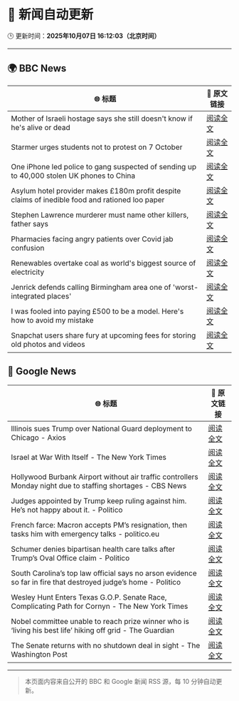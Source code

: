 # 🧠 新闻自动更新

🕒 更新时间：**2025年10月07日 16:12:03（北京时间）**

---

## 🌍 BBC News

| 🌐 标题 | 🔗 原文链接 |
|--------|-------------|
| Mother of Israeli hostage says she still doesn't know if he's alive or dead | [阅读全文](https://www.bbc.com/news/articles/c7840n4nwx8o?at_medium=RSS&at_campaign=rss) |
| Starmer urges students not to protest on 7 October | [阅读全文](https://www.bbc.com/news/articles/c1wgx5v90vyo?at_medium=RSS&at_campaign=rss) |
| One iPhone led police to gang suspected of sending up to 40,000 stolen UK phones to China | [阅读全文](https://www.bbc.com/news/articles/c20vlpwrzwdo?at_medium=RSS&at_campaign=rss) |
| Asylum hotel provider makes £180m profit despite claims of inedible food and rationed loo paper | [阅读全文](https://www.bbc.com/news/articles/ce9r5m74de8o?at_medium=RSS&at_campaign=rss) |
| Stephen Lawrence murderer must name other killers, father says | [阅读全文](https://www.bbc.com/news/articles/c89djd0yn1wo?at_medium=RSS&at_campaign=rss) |
| Pharmacies facing angry patients over Covid jab confusion | [阅读全文](https://www.bbc.com/news/articles/cm28q5gqvppo?at_medium=RSS&at_campaign=rss) |
| Renewables overtake coal as world's biggest source of electricity | [阅读全文](https://www.bbc.com/news/articles/cx2rz08en2po?at_medium=RSS&at_campaign=rss) |
| Jenrick defends calling Birmingham area one of 'worst-integrated places' | [阅读全文](https://www.bbc.com/news/articles/cy85zlpwne6o?at_medium=RSS&at_campaign=rss) |
| I was fooled into paying £500 to be a model. Here's how to avoid my mistake | [阅读全文](https://www.bbc.com/news/articles/ckg3w2n8nx7o?at_medium=RSS&at_campaign=rss) |
| Snapchat users share fury at upcoming fees for storing old photos and videos | [阅读全文](https://www.bbc.com/news/articles/c4g5ypl6nkzo?at_medium=RSS&at_campaign=rss) |

## 📰 Google News

| 🌐 标题 | 🔗 原文链接 |
|--------|-------------|
| Illinois sues Trump over National Guard deployment to Chicago - Axios | [阅读全文](https://news.google.com/rss/articles/CBMiiAFBVV95cUxPUVhfLTJLLVpld2FXbFlueVlESHZzUGpmNkt4SXlCaHJ4cFFXZTVpWE54d3FwdVBEaG50eFB1TTZEamh5MFozUS15VFBWa2xoR0d3NG54TzZnS3VvYVFTck9xRVVJMmNVTi05Rl9kOUpRQ1NXU1BoTWF2THZ1VVRvNElfc0VkcFM3?oc=5) |
| Israel at War With Itself - The New York Times | [阅读全文](https://news.google.com/rss/articles/CBMimwFBVV95cUxQMlhBMWotY1haamJUNHRlOTdnYURiVFVNOWktT2lSVGpKS29zLTNfUFVOdVRNR2V5MFBBWUtQZWVCWUtOMExVNEloQmdaZEV0Yk1feXB4S1ptRng1N3ZkcnUxNGFyZzZ0ZGpGUUs2bFJ2dy1Sd0lpWDVUWlN3VFdUTlh1Qk5oVkdicm9pRVg1MXY2dkhxNnR2ODN4NA?oc=5) |
| Hollywood Burbank Airport without air traffic controllers Monday night due to staffing shortages - CBS News | [阅读全文](https://news.google.com/rss/articles/CBMiugFBVV95cUxNVml4bE9oM3RFT0k3cjQ1bDBkN3ZOb2xFd1kyaTVwLW9OcXY4ZkZqd0k3b2Nab1hYdWp2QnRqZ2dUaUlmV2pnd3Q4R0ozZkVRT2pmMDJyV2dnTUJ4NHh0VGZ2MTVLMGhTT0w4b1ZscG5tVHJ6R3VPQ2E0ZjZIbmN0NUNIbG5yWmNuNUhrU25HWExrZl9uWXd0NzRwQlpURURRUHkySFdGVk8tdUhPRUVRbXZVTTZ3S25QZ2c?oc=5) |
| Judges appointed by Trump keep ruling against him. He’s not happy about it. - Politico | [阅读全文](https://news.google.com/rss/articles/CBMiiAFBVV95cUxPcy1xbkh4QUFFaGZGSi1ySHJoemNqZGJUb1ZCM3RFTzQ1UHZuNVkwT3ZfLXMyRVRwN0JSeTU5M3pSSzlSZGZoR2hqTjRJM1NxZkdiOXptVlJ0ejc2UzlSdHQ2LUVpYTBqczR1Z3k3d0lacUpYdzBUTUhQV3Qxb3BMX2Y4X3NBLTBq?oc=5) |
| French farce: Macron accepts PM’s resignation, then tasks him with emergency talks - politico.eu | [阅读全文](https://news.google.com/rss/articles/CBMiuwFBVV95cUxNYkVrdG5JMU15YXhCQjVEVGxockJtZFVYRExhSF9PdGNxbTFmeXRKQXZjSURGY2hZMm5YaXppZUZMd0RQVG1BZXpNWWZrM2plMVF4OUxNX0lTaWE2QnR1Zm1GRmJ0bEg0Tk5yeGM4bnhaRDRDcFBTVFhlcHBZM1RueU5HajBaaDBUbXFuRW1TT05pYkZOYllFM1lwNkZxNlljVENyWXNJOVExemxpRlMwMWlIVVZnWmxFX09F?oc=5) |
| Schumer denies bipartisan health care talks after Trump’s Oval Office claim - Politico | [阅读全文](https://news.google.com/rss/articles/CBMioAFBVV95cUxOU1V6dlh3RHJzNll6bkZ0T0w5c3V1NEhxWmdZaEozOFJuQkdIN0xrSEpIV3NqdkF4WUNsbWNBOFhkRDBiMjY3bmloTHVzU1dVNnFTNU45bExJSmptTDhIY0lmeFhzNjl6Z0xsbjBHSVF4ZzVTWkxMS0pZQXA1ZlM5QmZOeDRGNzA1MEg0bGgxdXBtRDZ4dVZWbHh5cG42am5o?oc=5) |
| South Carolina’s top law official says no arson evidence so far in fire that destroyed judge’s home - Politico | [阅读全文](https://news.google.com/rss/articles/CBMi4AFBVV95cUxNeGptSkw4bmpDYUpfTnFRQmw2TU9aSk1WUVhEdDEwUnJVTVZOZ3dVSlgyZU0wYXUtMnhRQ2dnSGJjREl5WkN0a3cxREdIZ3U2Y2hMYnkyV2R0V3pNQ0tFTmV4eXp3Z2JlNy1XcUNCYVdsaWxrZ0doU1RmVGRJTGtIOHZ4enQ2c3QxYmZKVEZDYjVXelNyQ2ZYU2VwemR6M0hSeUpJNnVMcFdhMnlUNDlzSTlDUkx5eHQ3RHBINDFSeFItYm1zYnF5Q1BSSVBlelotUFFhMHZWMzFibDkxX1dHYw?oc=5) |
| Wesley Hunt Enters Texas G.O.P. Senate Race, Complicating Path for Cornyn - The New York Times | [阅读全文](https://news.google.com/rss/articles/CBMilAFBVV95cUxNaFdSb1d6cnFucVJkazlZYlpfQU9EeE0tVnNIT3NmTVpwOXJIX214MmVBZmFOR0Vyc3RnellVQWJKdVJESVdFbThuV3c0SEVSWkNfN1ZwbEtVUVlIeWl2R0o0SThJeWR2ZFl5SEF5bVZaczZXYkw2ZFJSV1MwMkhtUm8zZVNPM18wSzdrekxiT2tWaXRQ?oc=5) |
| Nobel committee unable to reach prize winner who is ‘living his best life’ hiking off grid - The Guardian | [阅读全文](https://news.google.com/rss/articles/CBMiuAFBVV95cUxPMXdmZDJieDc5VFlyVC0wTVRRZ3BnRVhVNDhVUk5IZ3pXaDVCelRjZWlHUzR0YTVHcG9aTmF0N0N0c0RwQ2Z1cXVuZmhQTUxfUjNkanRyV29ISzNVNXpkZTloUzJ3VlY5UXFUWWRNaVNoNXB3U0ZWTGQybWxMYTdGMEtyYXloTElSbDl2RmxpaGhZYkVodEJKZVFuQUdBOGUwWFZDQmZ1V3IyMlhtVklaRlQwYXhqSFlp?oc=5) |
| The Senate returns with no shutdown deal in sight - The Washington Post | [阅读全文](https://news.google.com/rss/articles/CBMikAFBVV95cUxPLVpBenpFY1BvZXRVYmo5YzQ5ZTBJVWJsNHQ4V3lUSERFaTgwSUZaTjFiQlhsbWwtMG4yT0N1Y1BHZTJCVTV2OVpiMHlmckdUVWdNN3dIVEF3T1lqYmtONHZjT2ZCR1M1ZnJEWEVDODVpWVBFUHRwY3cxN2lQUURqSXJrbGdZUkNhd2FGVTQyck0?oc=5) |

---
> 本页面内容来自公开的 BBC 和 Google 新闻 RSS 源，每 10 分钟自动更新。